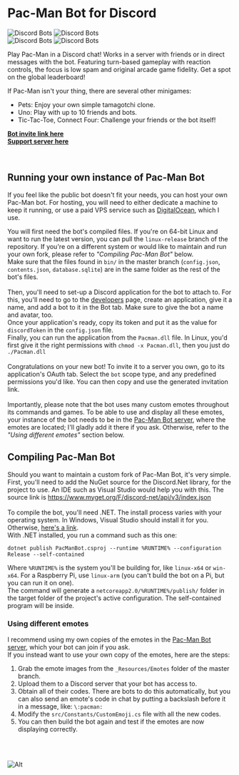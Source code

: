 # Pac-Man Bot for Discord

![Discord Bots](https://discordbots.org/api/widget/status/398127484983443468.svg) ![Discord Bots](https://discordbots.org/api/widget/servers/398127484983443468.svg?noavatar=true)  
![Discord Bots](https://discordbots.org/api/widget/lib/398127484983443468.svg?noavatar=true) ![Discord Bots](https://discordbots.org/api/widget/owner/398127484983443468.svg?noavatar=true)  

Play Pac-Man in a Discord chat! Works in a server with friends or in direct messages with the bot. Featuring turn-based gameplay with reaction controls, the focus is low spam and original arcade game fidelity. Get a spot on the global leaderboard!

If Pac-Man isn't your thing, there are several other minigames:
* Pets: Enjoy your own simple tamagotchi clone.
* Uno: Play with up to 10 friends and bots.
* Tic-Tac-Toe, Connect Four: Challenge your friends or the bot itself!

[**Bot invite link here**](http://bit.ly/pacman-bot)  
[**Support server here**](https://discord.gg/hGHnfda)  

&nbsp;

## Running your own instance of Pac-Man Bot

If you feel like the public bot doesn't fit your needs, you can host your own Pac-Man bot. For hosting, you will need to either dedicate a machine to keep it running, or use a paid VPS service such as [DigitalOcean](https://m.do.co/c/7cbf69c956b7), which I use.  

You will first need the bot's compiled files. If you're on 64-bit Linux and want to run the latest version, you can pull the `linux-release` branch of the repository. If you're on a different system or would like to maintain and run your own fork, please refer to *"Compiling Pac-Man Bot"* below.  
Make sure that the files found in `bin/` in the master branch (`config.json`, `contents.json`, `database.sqlite`) are in the same folder as the rest of the bot's files.  
&nbsp;  
Then, you'll need to set-up a Discord application for the bot to attach to. For this, you'll need to go to the [developers](https://discordapp.com/developers/applications/) page, create an application, give it a name, and add a bot to it in the Bot tab. Make sure to give the bot a name and avatar, too.  
Once your application's ready, copy its token and put it as the value for `discordToken` in the `config.json` file.  
Finally, you can run the application from the `Pacman.dll` file. In Linux, you'd first give it the right permissions with `chmod -x Pacman.dll`, then you just do `./Pacman.dll`  
&nbsp;  
Congratulations on your new bot! To invite it to a server you own, go to its application's OAuth tab. Select the `bot` scope type, and any predefined permissions you'd like. You can then copy and use the generated invitation link.  
&nbsp;  
Importantly, please note that the bot uses many custom emotes throughout its commands and games. To be able to use and display all these emotes, your instance of the bot needs to be in the [Pac-Man Bot server](https://discord.gg/hGHnfda), where the emotes are located; I'll gladly add it there if you ask. Otherwise, refer to the *"Using different emotes"* section below.

## Compiling Pac-Man Bot

Should you want to maintain a custom fork of Pac-Man Bot, it's very simple.  
First, you'll need to add the NuGet source for the Discord.Net library, for the project to use. An IDE such as Visual Studio would help you with this. The source link is https://www.myget.org/F/discord-net/api/v3/index.json   
&nbsp;  
To compile the bot, you'll need .NET. The install process varies with your operating system. In Windows, Visual Studio should install it for you. Otherwise, [here's a link](https://www.microsoft.com/net/learn/get-started-with-dotnet-tutorial).  
With .NET installed, you run a command such as this one:  

    dotnet publish PacManBot.csproj --runtime %RUNTIME% --configuration Release --self-contained

Where `%RUNTIME%` is the system you'll be building for, like `linux-x64` or `win-x64`. For a Raspberry Pi, use `linux-arm` (you can't build the bot on a Pi, but you can run it on one).  
The command will generate a `netcoreapp2.0/%RUNTIME%/publish/` folder in the target folder of the project's active configuration. The self-contained program will be inside.  


### Using different emotes

I recommend using my own copies of the emotes in the [Pac-Man Bot server](https://discord.gg/hGHnfda), which your bot can join if you ask.  
If you instead want to use your own copy of the emotes, here are the steps:

1. Grab the emote images from the `_Resources/Emotes` folder of the master branch.  
2. Upload them to a Discord server that your bot has access to.  
3. Obtain all of their codes. There are bots to do this automatically, but you can also send an emote's code in chat by putting a backslash before it in a message, like: `\:pacman:`  
4. Modify the `src/Constants/CustomEmoji.cs` file with all the new codes.  
5. You can then build the bot again and test if the emotes are now displaying correctly.

&nbsp;  
&nbsp;  

![Alt](https://raw.githubusercontent.com/Samrux/Pac-Man-Bot/master/_Resources/Avatar.png)
